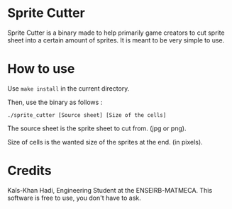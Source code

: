 # Sprite Cutter

Sprite Cutter is a binary made to help primarily game creators to cut sprite sheet into a certain amount of sprites.
It is meant to be very simple to use.

# How to use

Use `make install` in the current directory.

Then, use the binary as follows :

`./sprite_cutter [Source sheet] [Size of the cells]`

The source sheet is the sprite sheet to cut from. (jpg or png).

Size of cells is the wanted size of the sprites at the end. (in pixels).

# Credits

Kaïs-Khan Hadi, Engineering Student at the ENSEIRB-MATMECA.
This software is free to use, you don't have to ask.
